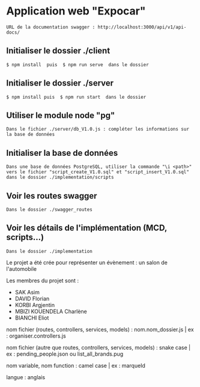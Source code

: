 # Application web "Expocar"
```
URL de la documentation swagger : http://localhost:3000/api/v1/api-docs/
```

## Initialiser le dossier ./client
```
$ npm install  puis  $ npm run serve  dans le dossier 
```

## Initialiser le dossier ./server
```
$ npm install puis  $ npm run start  dans le dossier
```

## Utiliser le module node "pg"
```
Dans le fichier ./server/db_V1.0.js : compléter les informations sur la base de données
```

## Initialiser la base de données
```
Dans une base de données PostgreSQL, utiliser la commande "\i <path>" vers le fichier "script_create_V1.0.sql" et "script_insert_V1.0.sql" dans le dossier ./implementation/scripts
```

## Voir les routes swagger
```
Dans le dossier ./swagger_routes
```

## Voir les détails de l'implémentation (MCD, scripts...)
```
Dans le dossier ./implementation
```

Le projet a été crée pour représenter un évènement : un salon de l'automobile

Les membres du projet sont :
- SAK Asim
- DAVID Florian
- KORBI Argjentin
- MBIZI KOUENDELA Charlène
- BIANCHI Eliot

nom fichier (routes, controllers, services, models) : nom.nom_dossier.js | ex : organiser.controllers.js

nom fichier (autre que routes, controllers, services, models) : snake case | ex : pending_people.json ou list_all_brands.pug

nom variable, nom function : camel case | ex : marqueId

langue : anglais
